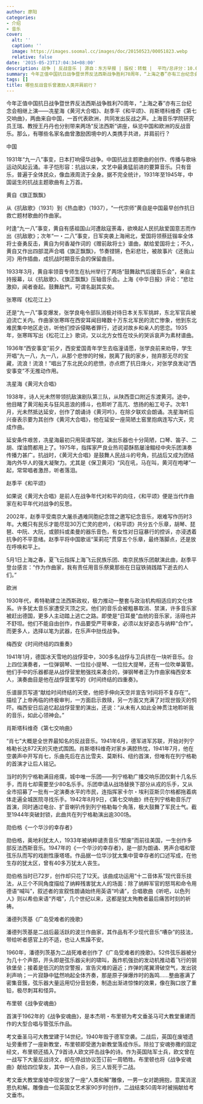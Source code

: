 ```yaml
---
author: 廖阳
categories:
- 介绍
- 音乐
cover:
  alt: ''
  caption: ''
  image: https://images.soomal.cc/images/doc/20150523/00051823.webp
  relative: false
date: '2015-05-23T17:04:34+08:00'
description: 战争 | 反战音乐 | 源自：东方早报 | 版权：转载 |  平均/总评分：10.00/40
summary: 今年正值中国抗日战争暨世界反法西斯战争胜利70周年，“上海之春”亦有三台纪念会相继上演――冼星海《黄河大合唱》、赵季平《和平颂》、肖斯塔科维奇《第七交响曲》，两曲来自中国，一首代表欧洲，共同发出反战之声。上海音乐学院研究员王瑞、教授王丹丹也分别带来两场“反法西斯”讲座……
tags: []
title: 哪些反战音乐曾激励人类并肩前行？
---
```


今年正值中国抗日战争暨世界反法西斯战争胜利70周年，“上海之春”亦有三台纪念会相继上演――冼星海《黄河大合唱》、赵季平《和平颂》、肖斯塔科维奇《第七交响曲》，两曲来自中国，一首代表欧洲，共同发出反战之声。上海音乐学院研究员王瑞、教授王丹丹也分别带来两场“反法西斯”讲座，纵览中国和欧洲的反战音乐。那么，有哪些名家名曲曾激励困境中的人类携手共进，并肩前行？

中国

1931年“九一八”事变，日本打响侵华战争。中国抗战主题歌曲的创作、传播与歌咏运动风起云涌。丰子恺形容：抗战以来，文艺中最勇猛前进的要算音乐。只有音乐，普遍于全体民众，像血液周流于全身。据不完全统计，1931年至1945年，中国诞生的抗战主题歌曲有上万首。

黄自《旗正飘飘》

从《抗敌歌》（1931）到《热血歌》（1937），“一代宗师”黄自是中国最早创作抗日救亡题材歌曲的作曲家。

时逢“九一八”事变，黄自有感祖国山河遭敌寇荼毒，欲唤起人民抗敌爱国意志而作出《抗敌歌》；次年“一・二八”事变，日军突袭上海闸北，爱国将领蔡廷锴率全体将士奋勇反击，黄自为何香凝作词的《赠前敌将士》谱曲，献给爱国将士；不久，黄自又作出四部混声合唱《旗正飘飘》，节奏铿锵，色彩悲壮，被故事片《还我山河》用作插曲，成抗战时期音乐会的保留曲目。

1933年3月，黄自率领音专师生在杭州举行了两场“鼓舞敌忾后援音乐会”，亲自主持报幕，以《抗敌歌》、《旗正飘飘》压轴音乐会。上海《中华日报》评论：“悲壮激抑，闻者奋起。鼓舞敌忾，可谓名副其实矣。

张寒晖《松花江上》

还是“九一八”事变爆发，张学良电令部队消极对待日本关东军挑衅，东北军官兵被迫流亡关内。作曲家张寒晖在西安耳闻目睹数十万东北军民的流亡惨象，他到东北难民集中地区走访，听他们控诉侵略者罪行，述说对故乡和亲人的思恋。1935年，张寒晖写出《松花江上》歌词，又以北方女性在坟头的哭诉哀声为素材谱曲。

1936年“西安事变”前夕，西安爱国青年学生去临潼请愿，张学良前来劝导，学生开唱“九一八，九一八，从那个悲惨的时候，脱离了我的家乡，抛弃那无尽的宝藏，流浪！流浪！”唱出了东北民众的悲愤，亦点燃了抗日烽火，对张学良发动“西安事变”不无推动作用。

冼星海《黄河大合唱》

1938年，诗人光未然带领抗敌演剧队第三队，从陕西壶口附近东渡黄河。途中，他目睹了黄河船夫与狂风恶浪的搏斗，也聆听了高亢、悠扬的船工号子。次年1月，光未然抵达延安，创作了朗诵诗《黄河吟》，在除夕联欢会朗诵。冼星海听后兴奋表示要为其创作《黄河大合唱》，他在延安一座简陋土窑里抱病连写六天，完成作曲。

延安条件艰苦，冼星海最初只用简谱写就，演出乐器也十分简陋，口琴、笛子、二胡、煤油筒都用上了。1975年，指挥家严良业热司荽酥匦屡淦鳎经中央乐团演奏传播力甚广。抗战时，《黄河大合唱》是鼓舞人民战斗的号角，抗战后又成为团结海内外华人的强大凝聚力。尤其是《保卫黄河》“风在吼，马在叫，黄河在咆哮”一起，常常唱者激昂，听者落泪。

赵季平《和平颂》

如果说《黄河大合唱》是前人在战争年代对和平的向往，《和平颂》便是当代作曲家在和平年代对战争的反思。

2002年，赵季平受南京大屠杀遇难同胞纪念馆之邀写纪念音乐，艰难写作历时3年。大概只有民乐才能尽现30万亡灵的悲吟，《和平颂》共分五个乐章，胡琴、琵琶、中阮、大阮，或颤抖或柔曼的器乐音色，有女性对日寇暴行的控诉，亦浸透着抗争的不平意绪。赵季平将中国歌谣“茉莉花”贯穿五个乐章，最终落脚点，还是放在呼唤和平上。

5月1日上海之春，夏飞云指挥上海飞云民族乐团、南京民族乐团献演此曲，赵季平登台感言：“作为作曲家，我有责任用音乐祭奠那些在日寇铁骑践踏下逝去的人们。”

欧洲

1930年代，希特勒建立法西斯政权，极力推动一整套与政治机构相适应的文化体系。许多犹太音乐家遭受灭顶之灾。他们的音乐会被粗暴取消、禁演，许多音乐家被赶出德国，更多人主动踏上逃亡之路。即使是“日耳曼”血统的音乐家，活得也并不舒坦。他们不能自由创作，作品要受严苛审查，必须以友好姿态与纳粹“合作”。而更多人，选择以笔为武器，在乐声中挞伐战争。

梅西安《时间终结的四重奏》

1941年1月，德国冰天雪地的战俘营中，300多名战俘与卫兵挤在一块听音乐。台上四位演奏者，一位弹钢琴、一位拉小提琴、一位拉大提琴，还有一位吹单簧管。他们手中的乐器都是从战俘营里勉强找来凑合的，弹钢琴者正为作曲家梅西安本人，演奏曲目是他在战俘营里写的《时间终结的四重奏》。

乐谱扉页写道“献给时间终结的天使，他把手伸向天空并宣告‘时间将不复存在’”。描绘了上帝再临的终极审判，一方面启示救赎，另一方面又充满了对现世毁灭的恫吓。梅西安日后追忆起战俘营里的演出，还说：“从未有人如此全神贯注地聆听我的音乐，如此心领神会。”

肖斯塔科维奇《第七交响曲》

“肖七”大概是全世界最知名的反战音乐。1941年6月，德军进军苏联，开始对列宁格勒长达872天的灭绝式围困。肖斯塔科维奇对家乡满腔热忱，1941年7月，他在空袭声中开写肖七，乐曲先后在古比雪夫、莫斯科、纽约首演，但唯有在列宁格勒的首演才让后人铭记。

当时的列宁格勒满目疮痍，城中唯一乐团――列宁格勒广播交响乐团仅剩十几名乐手，而肖七却需要至少80名乐手。乐团申请从战场替换下部分从戎的乐手，又从全市招募了一批有一定演奏水平的市民，连指挥家卡尔・埃利亚斯贝尔格都拖着病体走遍全城医院寻找乐手。1942年8月9日，《第七交响曲》终在列宁格勒音乐厅首演，同时通过电台、扩音喇叭传到列宁格勒每个角落，极大鼓舞了军民士气。截至1944年突破封锁，此曲共在列宁格勒演出逾300场。

勋伯格《一个华沙的幸存者》

勋伯格，奥地利犹太人，1933年被纳粹谴责音乐“颓废”而前往美国，一生创作多部反法西斯音乐。1947年的《一个华沙的幸存者》，是一部为朗诵、男声合唱和管弦乐队而写的戏剧性康塔塔。作品据一位华沙犹太集中营幸存者的口述写成，在他生存的犹太区，曾有40多万犹太人丧生。

勋伯格当时已72岁，创作却只花了12天。该曲成功运用“十二音体系”现代音乐技法，从三个不同角度描绘了纳粹残害犹太人的场面：除了纳粹军官的怒骂和命令用德语“喊叫”，叙述者的宣叙性朗诵始终用英语“吟诵”，合唱歌曲《听吧，以色列人》则以希伯来语“齐唱”，几个世纪以来，这都是犹太殉教者最后痛苦时刻的祈祷。

潘德列茨基《广岛受难者的挽歌》

潘德列茨基是二战后最活跃的波兰作曲家，其作品有不少现代音乐“嘈杂”的技法，带给听者感官上的不适，也让人焦躁不安。

1960年，潘德列茨基为二战死难者创作了《广岛受难者的挽歌》。52件弦乐器被分为几十个声部，开头即是弦乐器尖利的啸叫，轰炸机强劲的发动机推动着飞行的钢铁堡垒；接着是低沉的防空警报，宣告灾难的逼近；炸弹的尾翼滑破空气，发出锐利声响；一片寂静中猛然响起全体齐奏，那是原子弹爆炸时的轰鸣……整曲塞满了密集音簇，弦乐器大量运用切分音划奏，制造出渐进惊悚的效果，像在胸口放了重铅，极尽刺耳和怪异。

布里顿《战争安魂曲》

首演于1962年的《战争安魂曲》，是本杰明・布里顿为考文垂圣马可大教堂重建而作的大型合唱与管弦乐作品。

考文垂圣马可大教堂建于14世纪，1940年毁于德军空袭。二战后，英国在废墟遗址旁重修了一座新教堂，布里顿即受邀为新教堂落成作乐。除拉丁安魂弥撒的固定经文，布里顿还插入了9首诗人欧文抨击战争的诗。作为英国陆军士兵，欧文曾在一战写下大量反战诗文，却在停战协议签订前一周牺牲。布里顿也将《战争安魂曲》献给四位挚友，其中一人自杀，另三人皆死于二战。

考文垂大教堂废墟中现安放了一座“人类和解”雕像，一男一女对跪拥抱，意寓消泯恩仇和解。雕像由一位英国女艺术家90岁时创作，二战结束50周年时被捐献给考文垂市。
